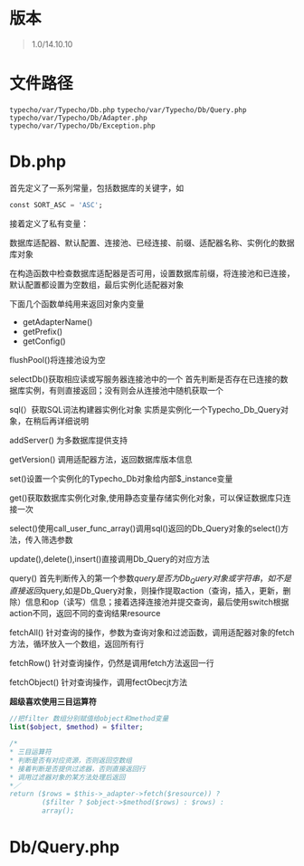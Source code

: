 # 版本

> 1.0/14.10.10

# 文件路径

`typecho/var/Typecho/Db.php`
`typecho/var/Typecho/Db/Query.php`
`typecho/var/Typecho/Db/Adapter.php`
`typecho/var/Typecho/Db/Exception.php`

# Db.php

首先定义了一系列常量，包括数据库的关键字，如 
   
```sql
const SORT_ASC = 'ASC';
```

接着定义了私有变量：

数据库适配器、默认配置、连接池、已经连接、前缀、适配器名称、实例化的数据库对象

在构造函数中检查数据库适配器是否可用，设置数据库前缀，将连接池和已连接，默认配置都设置为空数组，最后实例化适配器对象

下面几个函数单纯用来返回对象内变量
 * getAdapterName()
 * getPrefix()
 * getConfig()
 
flushPool()将连接池设为空

selectDb()获取相应读或写服务器连接池中的一个 
首先判断是否存在已连接的数据库实例，有则直接返回；没有则会从连接池中随机获取一个

sql(）获取SQL词法构建器实例化对象
实质是实例化一个Typecho_Db_Query对象，在稍后再详细说明

addServer() 为多数据库提供支持

getVersion() 调用适配器方法，返回数据库版本信息

set()设置一个实例化的Typecho_Db对象给内部$_instance变量

get()获取数据库实例化对象,使用静态变量存储实例化对象，可以保证数据库只连接一次

select()使用call_user_func_array()调用sql()返回的Db_Query对象的select()方法，传入筛选参数

update(),delete(),insert()直接调用Db_Query的对应方法

query() 首先判断传入的第一个参数$query是否为Db_Query对象或字符串，如不是直接返回$query,如是Db_Query对象，则操作提取action（查询，插入，更新，删除）信息和op（读写）信息；接着选择连接池并提交查询，最后使用switch根据action不同，返回不同的查询结果resource

fetchAll() 针对查询的操作，参数为查询对象和过滤函数，调用适配器对象的fetch方法，循环放入一个数组，返回所有行

fetchRow() 针对查询操作，仍然是调用fetch方法返回一行

fetchObject() 针对查询操作，调用fectObecjt方法

**超级喜欢使用三目运算符**

```php
//把filter 数组分别赋值给object和method变量
list($object, $method) = $filter;

/*
* 三目运算符
* 判断是否有对应资源，否则返回空数组
* 接着判断是否提供过滤器，否则直接返回行
* 调用过滤器对象的某方法处理后返回
*／
return ($rows = $this->_adapter->fetch($resource)) ?
        ($filter ? $object->$method($rows) : $rows) :
        array();
```

# Db/Query.php



